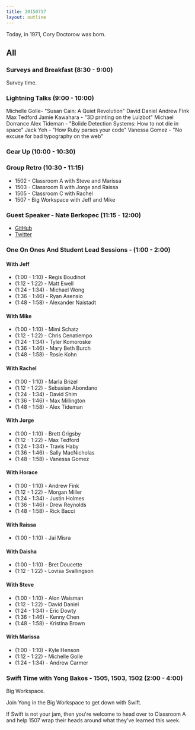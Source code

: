 ```yaml
---
title: 20150717
layout: outline
---
```


Today, in 1971, Cory Doctorow was born.

## All

### Surveys and Breakfast (8:30 - 9:00)

Survey time.

### Lightning Talks (9:00 - 10:00)


Michelle Golle- "Susan Cain: A Quiet Revolution"
David Daniel
Andrew Fink
Max Tedford
Jamie Kawahara - "3D printing on the Lulzbot"
Michael Dorrance
Alex Tideman - "Bolide Detection Systems: How to not die in space"
Jack Yeh - "How Ruby parses your code"
Vanessa Gomez - "No excuse for bad typography on the web"


### Gear Up (10:00 - 10:30)


### Group Retro (10:30 - 11:15)

* 1502 - Classroom A with Steve and Marissa
* 1503 - Classroom B with Jorge and Raissa
* 1505 - Classroom C with Rachel
* 1507 - Big Workspace with Jeff and Mike

### Guest Speaker - Nate Berkopec (11:15 - 12:00)

* [GitHub](https://github.com/nateberkopec)
* [Twitter](https://twitter.com/nateberkopec)

### One On Ones And Student Lead Sessions - (1:00 - 2:00)

#### With Jeff

* (1:00 - 1:10) - Regis Boudinot
* (1:12 - 1:22) - Matt Ewell
* (1:24 - 1:34) - Michael Wong
* (1:36 - 1:46) - Ryan Asensio
* (1:48 - 1:58) - Alexander Naistadt

#### With Mike

* (1:00 - 1:10) - Mimi Schatz
* (1:12 - 1:22) - Chris Cenatiempo
* (1:24 - 1:34) - Tyler Komoroske
* (1:36 - 1:46) - Mary Beth Burch
* (1:48 - 1:58) - Rosie Kohn

#### With Rachel

* (1:00 - 1:10) - Marla Brizel
* (1:12 - 1:22) - Sebasian Abondano
* (1:24 - 1:34) - David Shim
* (1:36 - 1:46) - Max Millington
* (1:48 - 1:58) - Alex Tideman

#### With Jorge

* (1:00 - 1:10) - Brett Grigsby
* (1:12 - 1:22) - Max Tedford
* (1:24 - 1:34) - Travis Haby
* (1:36 - 1:46) - Sally MacNicholas
* (1:48 - 1:58) - Vanessa Gomez

#### With Horace

* (1:00 - 1:10) - Andrew Fink
* (1:12 - 1:22) - Morgan Miller
* (1:24 - 1:34) - Justin Holmes
* (1:36 - 1:46) - Drew Reynolds
* (1:48 - 1:58) - Rick Bacci

#### With Raissa

* (1:00 - 1:10) - Jai Misra

#### With Daisha

* (1:00 - 1:10) - Bret Doucette
* (1:12 - 1:22) - Lovisa Svallingson

#### With Steve

* (1:00 - 1:10) - Alon Waisman 
* (1:12 - 1:22) - David Daniel
* (1:24 - 1:34) - Eric Dowty
* (1:36 - 1:46) - Kenny Chen
* (1:48 - 1:58) - Kristina Brown


#### With Marissa

* (1:00 - 1:10) - Kyle Henson
* (1:12 - 1:22) - Michelle Golle
* (1:24 - 1:34) - Andrew Carmer




### Swift Time with Yong Bakos - 1505, 1503, 1502 (2:00 - 4:00)

Big Workspace.

Join Yong in the Big Workspace to get down with Swift.

If Swift is not your jam, then you're welcome to head over to Classroom A and help 1507 wrap their heads around what they've learned this week.

